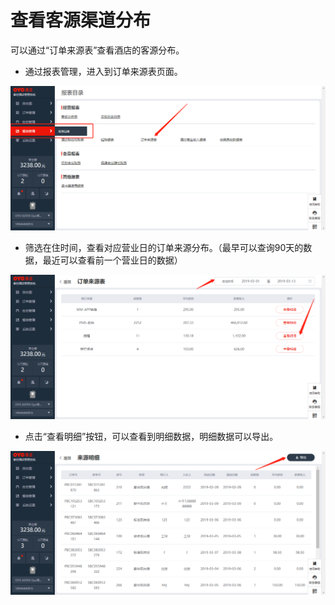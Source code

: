 # 查看客源渠道分布

可以通过“订单来源表”查看酒店的客源分布。

* 通过报表管理，进入到订单来源表页面。

![](../../../.gitbook/assets/image%20%28384%29.png)

* 筛选在住时间，查看对应营业日的订单来源分布。（最早可以查询90天的数据，最近可以查看前一个营业日的数据）

![](../../../.gitbook/assets/image%20%28612%29.png)

* 点击“查看明细”按钮，可以查看到明细数据，明细数据可以导出。

![](../../../.gitbook/assets/image%20%28289%29.png)

